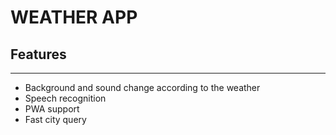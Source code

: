 # WEATHER APP

## Features

---

- Background and sound change according to the weather
- Speech recognition
- PWA support
- Fast city query
